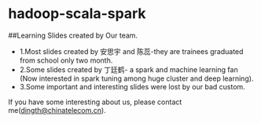 # hadoop-scala-spark 
##Learning Slides created by Our team.
*  1.Most slides created by 安思宇 and 陈蕊-they are trainees graduated from school only two month.
*  2.Some slides created by 丁廷鹤- a spark and machine learning fan (Now interested in spark tuning among huge cluster and deep learning).
*  3.Some important and interesting slides were lost by our bad custom.

If you have some interesting about us, please contact me(dingth@chinatelecom.cn).
